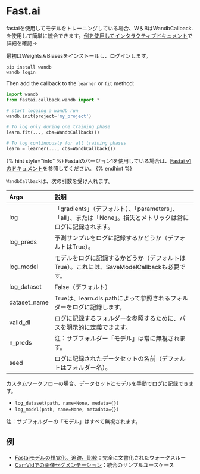 # Fast.ai

 fastaiを使用してモデルをトレーニングしている場合、W＆BはWandbCallback.を使用して簡単に統合できます。[例を使用してインタラクティブドキュメント](https://app.wandb.ai/borisd13/demo_config/reports/Visualize-track-compare-Fastai-models--Vmlldzo4MzAyNA)で詳細を確認→

 最初はWeights＆Biasesをインストールし、ログインします。

```text
pip install wandb
wandb login
```

Then add the callback to the `learner` or `fit` method:

```python
import wandb
from fastai.callback.wandb import *

# start logging a wandb run
wandb.init(project='my_project')

# To log only during one training phase
learn.fit(..., cbs=WandbCallback())

# To log continuously for all training phases
learn = learner(..., cbs=WandbCallback())
```

{% hint style="info" %}
 Fastaiのバージョン1を使用している場合は、[Fastai v1のドキュメント](https://app.gitbook.com/@weights-and-biases/s/docs/~/drafts/-MN_4xmW6jcYndpU_n9G/v/japanese/integrations/fastai/v1)を参照してください。
{% endhint %}

`WandbCallback`は、次の引数を受け入れます。

| Args | 説明 |
| :--- | :--- |
| log | 「gradients」（デフォルト）、「parameters」、「all」、または「None」。損失とメトリックは常にログに記録されます。 |
| log\_preds | 予測サンプルをログに記録するかどうか（デフォルトはTrue）。 |
| log\_model | モデルをログに記録するかどうか（デフォルトはTrue）。これには、SaveModelCallbackも必要です。 |
| log\_dataset | False（デフォルト） |
| dataset\_name | Trueは、learn.dls.pathによって参照されるフォルダーをログに記録します。 |
| valid\_dl |  ログに記録するフォルダーを参照するために、パスを明示的に定義できます。 |
| n\_preds | 注：サブフォルダー「モデル」は常に無視されます。 |
| seed | ログに記録されたデータセットの名前（デフォルトはフォルダー名）。 |

カスタムワークフローの場合、データセットとモデルを手動でログに記録できます。

* `log_dataset(path, name=None, medata={})`
* `log_model(path, name=None, metadata={})` 

注：サブフォルダーの「モデル」はすべて無視されます。

##  **例**

* [ Fastaiモデルの視覚化、追跡、比較](https://app.wandb.ai/borisd13/demo_config/reports/Visualize-track-compare-Fastai-models--Vmlldzo4MzAyNA)：完全に文書化されたウォークスルー
* [ CamVidでの画像セグメンテーション](https://colab.research.google.com/drive/1IWrhwcJoncCKHm6VXsNwOr9Yukhz3B49?usp=sharing)：統合のサンプルユースケース


